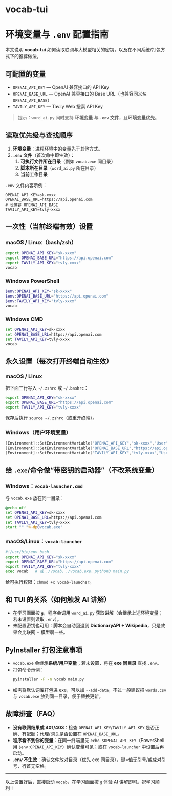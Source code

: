 # vocab-tui

# 环境变量与 `.env` 配置指南

本文说明 **vocab-tui** 如何读取联网与大模型相关的密钥，以及在不同系统/打包方式下的推荐做法。

## 可配置的变量

- `OPENAI_API_KEY` — OpenAI 兼容接口的 API Key  
- `OPENAI_BASE_URL` — OpenAI 兼容接口的 Base URL（也兼容同义名 `OPENAI_API_BASE`）  
- `TAVILY_API_KEY` — Tavily Web 搜索 API Key

> 提示：`word_ai.py` 同时支持 **环境变量** 与 **`.env` 文件**，且**环境变量优先**。

## 读取优先级与查找顺序

1. **环境变量**：进程环境中的变量先于其他方式。
2. **`.env` 文件**（首次命中即生效）：
   1) **可执行文件所在目录**（例如 `vocab.exe` 同目录）  
   2) **脚本所在目录**（`word_ai.py` 所在目录）  
   3) **当前工作目录**

`.env` 文件内容示例：
```dotenv
OPENAI_API_KEY=sk-xxxx
OPENAI_BASE_URL=https://api.openai.com
# 也兼容 OPENAI_API_BASE
TAVILY_API_KEY=tvly-xxxx
```

## 一次性（当前终端有效）设置

### macOS / Linux（bash/zsh）
```bash
export OPENAI_API_KEY="sk-xxxx"
export OPENAI_BASE_URL="https://api.openai.com"
export TAVILY_API_KEY="tvly-xxxx"
vocab
```

### Windows PowerShell
```powershell
$env:OPENAI_API_KEY="sk-xxxx"
$env:OPENAI_BASE_URL="https://api.openai.com"
$env:TAVILY_API_KEY="tvly-xxxx"
vocab
```

### Windows CMD
```bat
set OPENAI_API_KEY=sk-xxxx
set OPENAI_BASE_URL=https://api.openai.com
set TAVILY_API_KEY=tvly-xxxx
vocab
```

## 永久设置（每次打开终端自动生效）

### macOS / Linux
把下面三行写入 `~/.zshrc` 或 `~/.bashrc`：
```bash
export OPENAI_API_KEY="sk-xxxx"
export OPENAI_BASE_URL="https://api.openai.com"
export TAVILY_API_KEY="tvly-xxxx"
```
保存后执行 `source ~/.zshrc`（或重开终端）。

### Windows（用户环境变量）
```powershell
[Environment]::SetEnvironmentVariable("OPENAI_API_KEY","sk-xxxx","User")
[Environment]::SetEnvironmentVariable("OPENAI_BASE_URL","https://api.openai.com","User")
[Environment]::SetEnvironmentVariable("TAVILY_API_KEY","tvly-xxxx","User")
```

## 给 `.exe`/命令做“带密钥的启动器”（不改系统变量）

### Windows：`vocab-launcher.cmd`
与 `vocab.exe` 放在同一目录：
```bat
@echo off
set OPENAI_API_KEY=sk-xxxx
set OPENAI_BASE_URL=https://api.openai.com
set TAVILY_API_KEY=tvly-xxxx
start "" "%~dp0vocab.exe"
```

### macOS/Linux：`vocab-launcher`
```bash
#!/usr/bin/env bash
export OPENAI_API_KEY="sk-xxxx"
export OPENAI_BASE_URL="https://api.openai.com"
export TAVILY_API_KEY="tvly-xxxx"
exec vocab   # 或 ./vocab、./vocab.exe、python3 main.py
```
给可执行权限：`chmod +x vocab-launcher`。

## 和 TUI 的关系（如何触发 AI 讲解）

- 在学习画面按 **`g`**，程序会调用 `word_ai.py` 获取讲解（会继承上述环境变量；若未设置则读取 `.env`）。
- 未配置密钥也可用：脚本会自动回退到 **DictionaryAPI + Wikipedia**，只是效果会比联网 + 模型弱一些。

## PyInstaller 打包注意事项

- `vocab.exe` 会继承**系统/用户变量**；若未设置，将在 **exe 同目录** 查找 `.env`。  
- 打包命令示例：
  ```bash
  pyinstaller -F -n vocab main.py
  ```
- 如需将默认词库打包进 exe，可以加 `--add-data`，不过一般建议把 `words.csv` 与 `vocab.exe` 放到同一目录，便于替换更新。

## 故障排查（FAQ）

- **没有联网结果或 401/403**：检查 `OPENAI_API_KEY`/`TAVILY_API_KEY` 是否正确、有配额；代理/网关是否设置在 `OPENAI_BASE_URL`。  
- **程序看不到你的变量**：在同一终端里先 `echo $OPENAI_API_KEY`（PowerShell 用 `$env:OPENAI_API_KEY`）确认变量可见；或在 `vocab-launcher` 中设置后再启动。  
- **.env 不生效**：确认文件放对目录（优先 exe 同目录），键=值无引号/或成对引号，行首无空格。

---

以上设置好后，直接启动 `vocab`，在学习画面按 `g` 体验 AI 讲解即可。祝学习顺利！
